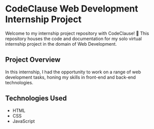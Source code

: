 # CodeClause Web Development Internship Project

Welcome to my internship project repository with CodeClause! 🚀 This repository houses the code and documentation for my solo virtual internship project in the domain of Web Development.

## Project Overview

In this internship, I had the opportunity to work on a range of web development tasks, honing my skills in front-end and back-end technologies.

## Technologies Used

- HTML
- CSS
- JavaScript
